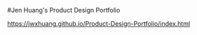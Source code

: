 #Jen Huang's Product Design Portfolio

https://jwxhuang.github.io/Product-Design-Portfolio/index.html